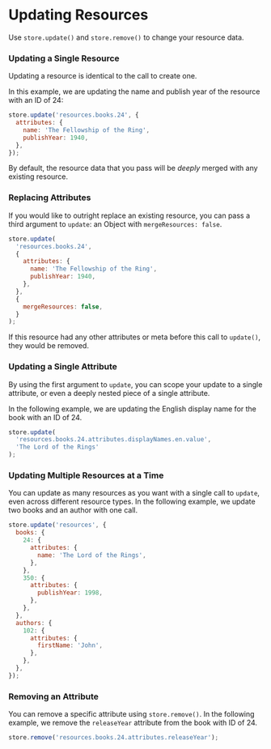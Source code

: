 # Updating Resources

Use `store.update()` and `store.remove()` to change your resource data.

### Updating a Single Resource

Updating a resource is identical to the call to create one.

In this example, we are updating the name and publish year of the resource with an
ID of 24:

```js
store.update('resources.books.24', {
  attributes: {
    name: 'The Fellowship of the Ring',
    publishYear: 1940,
  },
});
```

By default, the resource data that you pass will be _deeply_ merged with any
existing resource.

### Replacing Attributes

If you would like to outright replace an existing resource, you can pass a
third argument to `update`: an Object with `mergeResources: false`.

```js
store.update(
  'resources.books.24',
  {
    attributes: {
      name: 'The Fellowship of the Ring',
      publishYear: 1940,
    },
  },
  {
    mergeResources: false,
  }
);
```

If this resource had any other attributes or meta before this call to `update()`,
they would be removed.

### Updating a Single Attribute

By using the first argument to `update`, you can scope your update to
a single attribute, or even a deeply nested piece of a single attribute.

In the following example, we are updating the English display name for the
book with an ID of 24.

```js
store.update(
  'resources.books.24.attributes.displayNames.en.value',
  'The Lord of the Rings'
);
```

### Updating Multiple Resources at a Time

You can update as many resources as you want with a single call to `update`, even across
different resource types. In the following example, we update two books and an author
with one call.

```js
store.update('resources', {
  books: {
    24: {
      attributes: {
        name: 'The Lord of the Rings',
      },
    },
    350: {
      attributes: {
        publishYear: 1998,
      },
    },
  },
  authors: {
    102: {
      attributes: {
        firstName: 'John',
      },
    },
  },
});
```

### Removing an Attribute

You can remove a specific attribute using `store.remove()`. In the following example,
we remove the `releaseYear` attribute from the book with ID of 24.

```js
store.remove('resources.books.24.attributes.releaseYear');
```
